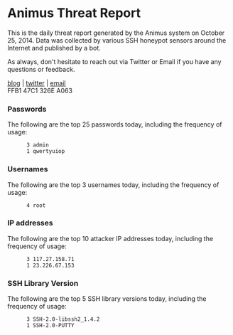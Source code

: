 # Animus Threat Report

This is the daily threat report generated by the Animus system on October 25, 2014. Data was collected by various SSH honeypot sensors around the Internet and published by a bot.  

As always, don't hesitate to reach out via Twitter or Email if you have any questions or feedback.  

[blog](http://morris.guru) | [twitter](https://twitter.com/andrew___morris) | [email](mailto:andrew@morris.guru)  
FFB1 47C1 326E A063  
### Passwords
The following are the top 25 passwords today, including the frequency of usage:
```
      3 admin
      1 qwertyuiop
```

### Usernames
The following are the top 3 usernames today, including the frequency of usage:
```
      4 root
```

### IP addresses
The following are the top 10 attacker IP addresses today, including the frequency of usage:
```
      3 117.27.158.71
      1 23.226.67.153
```

### SSH Library Version
The following are the top 5 SSH library versions today, including the frequency of usage:
```
      3 SSH-2.0-libssh2_1.4.2
      1 SSH-2.0-PUTTY
```
